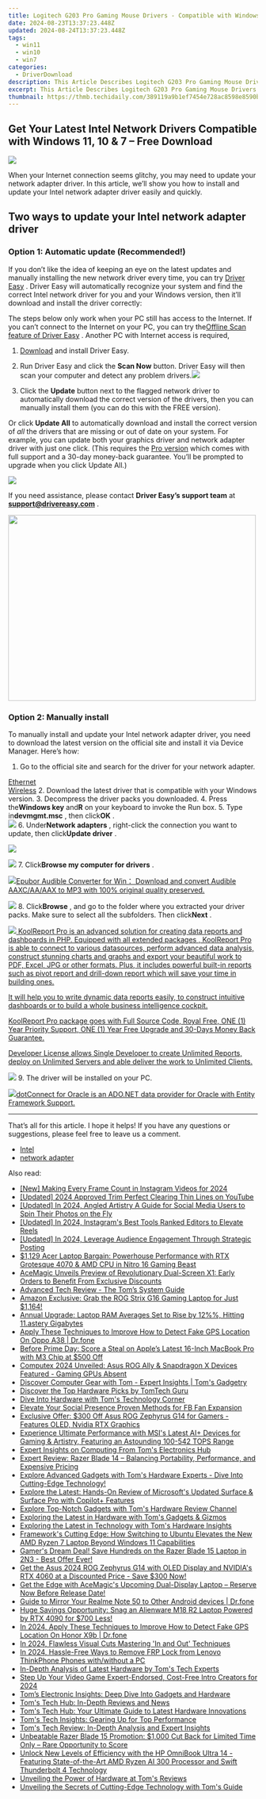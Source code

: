 ```yaml
---
title: Logitech G203 Pro Gaming Mouse Drivers - Compatible with Windows 7, 10 & 11
date: 2024-08-23T13:37:23.448Z
updated: 2024-08-24T13:37:23.448Z
tags:
  - win11
  - win10
  - win7
categories:
  - DriverDownload
description: This Article Describes Logitech G203 Pro Gaming Mouse Drivers - Compatible with Windows 7, 10 & 11
excerpt: This Article Describes Logitech G203 Pro Gaming Mouse Drivers - Compatible with Windows 7, 10 & 11
thumbnail: https://thmb.techidaily.com/389119a9b1ef7454e728ac8598e8590bfc343297ad68f246f95878ae15267c78.jpg
---
```


## Get Your Latest Intel Network Drivers Compatible with Windows 11, 10 & 7 – Free Download

![](https://images.drivereasy.com/wp-content/uploads/2021/10/2021-10-28_12-28-38.png)

 When your Internet connection seems glitchy, you may need to update your network adapter driver. In this article, we’ll show you how to install and update your Intel network adapter driver easily and quickly.

## Two ways to update your Intel network adapter driver

### Option 1: Automatic update (Recommended!)

 If you don’t like the idea of keeping an eye on the latest updates and manually installing the new network driver every time, you can try [Driver Easy](https://tools.techidaily.com/drivereasy/download/) . Driver Easy will automatically recognize your system and find the correct Intel network driver for you and your Windows version, then it’ll download and install the driver correctly:

 The steps below only work when your PC still has access to the Internet. If you can’t connect to the Internet on your PC, you can try the[Offline Scan feature of Driver Easy](https://tools.techidaily.com/drivereasy/download/) . Another PC with Internet access is required,

 1) [Download](https://tools.techidaily.com/drivereasy/download/) and install Driver Easy.

 2) Run Driver Easy and click the **Scan Now** button. Driver Easy will then scan your computer and detect any problem drivers.![](https://images.drivereasy.com/wp-content/uploads/2021/04/1-5.jpg)

 3) Click the **Update**  button next to the flagged network driver to automatically download the correct version of the drivers, then you can manually install them (you can do this with the FREE version).

 Or click **Update All** to automatically download and install the correct version of _all_ the drivers that are missing or out of date on your system. For example, you can update both your graphics driver and network adapter driver with just one click. (This requires the [Pro version](https://tools.techidaily.com/drivereasy/download/) which comes with full support and a 30-day money-back guarantee. You’ll be prompted to upgrade when you click Update All.)

![](https://images.drivereasy.com/wp-content/uploads/2021/04/2021-04-25_15-01-04.jpg)

 If you need assistance, please contact **Driver Easy’s support team** at [**support@drivereasy.com**](https://tools.techidaily.com/drivereasy/download/) .

<!-- affiliate ads begin -->
<a href="https://electronicx.pxf.io/c/5597632/1872456/14483" target="_top" id="1872456"><img src="//a.impactradius-go.com/display-ad/14483-1872456" border="0" alt="" width="500" height="375"/></a><img height="0" width="0" src="https://imp.pxf.io/i/5597632/1872456/14483" style="position:absolute;visibility:hidden;" border="0" />
<!-- affiliate ads end -->
### Option 2: Manually install

 To manually install and update your Intel network adapter driver, you need to download the latest version on the official site and install it via Device Manager. Here’s how:

1. Go to the official site and search for the driver for your network adapter.  

[Ethernet](https://www.intel.com/content/www/us/en/search.html?ws=text#t=Downloads&layout=table&cf:Downloads=[%7B%22actualLabel%22%3A%22Ethernet%20Products%22%2C%22displayLabel%22%3A%22Ethernet%20Products%22%7D])  
[Wireless](https://www.intel.com/content/www/us/en/search.html?ws=text#t=Downloads&layout=table&cf:Downloads=[%7B%22actualLabel%22%3A%22Wireless%22%2C%22displayLabel%22%3A%22Wireless%22%7D])
2. Download the latest driver that is compatible with your Windows version.
3. Decompress the driver packs you downloaded.
4. Press the**Windows key** and**R** on your keyboard to invoke the Run box.
5. Type in**devmgmt.msc** , then click**OK** .  
![](https://images.drivereasy.com/wp-content/uploads/2021/10/2021-10-28_12-11-07.png)
6. Under**Network adapters** , right-click the connection you want to update, then click**Update driver** .  
<!-- affiliate ads begin -->
<a href="https://store.absolute.com/order/checkout.php?PRODS=4601998&QTY=1&AFFILIATE=108875&CART=1"><img src="https://secure.avangate.com/images/merchant/ef70e26a0b5da778eda3f48014d087cd/728x90_larger-shield.jpg" border="0"></a>
<!-- affiliate ads end -->
![](https://images.drivereasy.com/wp-content/uploads/2021/10/2021-10-28_12-28-38.png)
7. Click**Browse my computer for drivers** .  
<!-- affiliate ads begin -->
<a href="https://secure.2checkout.com/order/checkout.php?PRODS=4708689&QTY=1&AFFILIATE=108875&CART=1"><img src="https://www.epubor.com/images/uppic/audible-converter-interface.png" border="0">Epubor Audible Converter for Win： Download and convert Audible AAXC/AA/AAX to MP3 with 100% original quality preserved.</a>
<!-- affiliate ads end -->
![](https://images.drivereasy.com/wp-content/uploads/2021/10/2021-10-28_12-31-27.png)
8. Click**Browse** , and go to the folder where you extracted your driver packs. Make sure to select all the subfolders. Then click**Next** .  
<!-- affiliate ads begin -->
<a href="https://secure.2checkout.com/order/checkout.php?PRODS=4737285&QTY=1&AFFILIATE=108875&CART=1"><img src="https://secure.avangate.com/images/merchant/b2f83c409ce63012229fb9cd465bdcfe/products/copy_reporting_system.png" border="0">  KoolReport Pro  is an advanced solution for creating data reports and dashboards in PHP. Equipped with all  extended packages , KoolReport Pro is able to connect to various datasources, perform advanced data analysis, construct stunning charts and graphs and export your beautiful work to PDF, Excel, JPG or other formats. Plus, it includes powerful built-in reports such as pivot report and drill-down report which will save your time in building ones. 

 It will help you to write dynamic data reports easily, to construct intuitive dashboards or to build a whole business intelligence cockpit. 

  KoolReport Pro  package goes with Full Source Code, Royal Free, ONE (1) Year Priority Support, ONE (1) Year Free Upgrade and 30-Days Money Back Guarantee. 

  Developer License  allows  Single Developer  to create Unlimited Reports, deploy on Unlimited Servers and able deliver the work to Unlimited Clients. </a>
<!-- affiliate ads end -->
![](https://images.drivereasy.com/wp-content/uploads/2021/10/2021-10-28_14-08-08.png)
9. The driver will be installed on your PC.
<!-- affiliate ads begin -->
<a href="https://checkout.devart.com/order/checkout.php?PRODS=5023555&QTY=1&AFFILIATE=108875&CART=1"><img src="https://secure.avangate.com/images/merchant/45b430710ad04765a6afd58d9d9fafca/products/dotConnect_O.png" border="0">dotConnect for Oracle is an ADO.NET data provider for Oracle with Entity Framework Support.</a>
<!-- affiliate ads end -->

---

 That’s all for this article. I hope it helps! If you have any questions or suggestions, please feel free to leave us a comment.

* [Intel](https://tools.techidaily.com/drivereasy/download/)
* [network adapter](https://tools.techidaily.com/drivereasy/download/)

<ins class="adsbygoogle"
     style="display:block"
     data-ad-format="autorelaxed"
     data-ad-client="ca-pub-7571918770474297"
     data-ad-slot="1223367746"></ins>



<ins class="adsbygoogle"
     style="display:block"
     data-ad-client="ca-pub-7571918770474297"
     data-ad-slot="8358498916"
     data-ad-format="auto"
     data-full-width-responsive="true"></ins>

<span class="atpl-alsoreadstyle">Also read:</span>
<div><ul>
<li><a href="https://instagram-video-recordings.techidaily.com/new-making-every-frame-count-in-instagram-videos-for-2024/"><u>[New] Making Every Frame Count in Instagram Videos for 2024</u></a></li>
<li><a href="https://youtube-webster.techidaily.com/ed-2024-approved-trim-perfect-clearing-thin-lines-on-youtube/"><u>[Updated] 2024 Approved  Trim Perfect  Clearing Thin Lines on YouTube</u></a></li>
<li><a href="https://instagram-videos.techidaily.com/updated-in-2024-angled-artistry-a-guide-for-social-media-users-to-spin-their-photos-on-the-fly/"><u>[Updated] In 2024, Angled Artistry  A Guide for Social Media Users to Spin Their Photos on the Fly</u></a></li>
<li><a href="https://instagram-video-recordings.techidaily.com/updated-in-2024-instagrams-best-tools-ranked-editors-to-elevate-reels/"><u>[Updated] In 2024, Instagram's Best Tools Ranked  Editors to Elevate Reels</u></a></li>
<li><a href="https://youtube-zero.techidaily.com/ed-in-2024-leverage-audience-engagement-through-strategic-posting/"><u>[Updated] In 2024, Leverage Audience Engagement Through Strategic Posting</u></a></li>
<li><a href="https://hardware-updates.techidaily.com/1129-acer-laptop-bargain-powerhouse-performance-with-rtx-grotesque-4070-and-amd-cpu-in-nitro-16-gaming-beast/"><u>$1,129 Acer Laptop Bargain: Powerhouse Performance with RTX Grotesque 4070 & AMD CPU in Nitro 16 Gaming Beast</u></a></li>
<li><a href="https://hardware-updates.techidaily.com/acemagic-unveils-preview-of-revolutionary-dual-screen-x1-early-orders-to-benefit-from-exclusive-discounts/"><u>AceMagic Unveils Preview of Revolutionary Dual-Screen X1: Early Orders to Benefit From Exclusive Discounts</u></a></li>
<li><a href="https://hardware-updates.techidaily.com/advanced-tech-review-the-toms-system-guide/"><u>Advanced Tech Review - The Tom’s System Guide</u></a></li>
<li><a href="https://hardware-updates.techidaily.com/1723862731399-amazon-exclusive-grab-the-rog-strix-g16-gaming-laptop-for-just-1164/"><u>Amazon Exclusive: Grab the ROG Strix G16 Gaming Laptop for Just $1,164!</u></a></li>
<li><a href="https://hardware-updates.techidaily.com/annual-upgrade-laptop-ram-averages-set-to-rise-by-12-hitting-11astery-gigabytes/"><u>Annual Upgrade: Laptop RAM Averages Set to Rise by 12%%, Hitting 11.astery Gigabytes</u></a></li>
<li><a href="https://fake-location.techidaily.com/apply-these-techniques-to-improve-how-to-detect-fake-gps-location-on-oppo-a38-drfone-by-drfone-virtual-android/"><u>Apply These Techniques to Improve How to Detect Fake GPS Location On Oppo A38 | Dr.fone</u></a></li>
<li><a href="https://hardware-updates.techidaily.com/1723862688558-before-prime-day-score-a-steal-on-apples-latest-16-inch-macbook-pro-with-m3-chip-at-500-off/"><u>Before Prime Day: Score a Steal on Apple’s Latest 16-Inch MacBook Pro with M3 Chip at $500 Off</u></a></li>
<li><a href="https://hardware-updates.techidaily.com/computex-2024-unveiled-asus-rog-ally-and-snapdragon-x-devices-featured-gaming-gpus-absent/"><u>Computex 2024 Unveiled: Asus ROG Ally & Snapdragon X Devices Featured - Gaming GPUs Absent</u></a></li>
<li><a href="https://hardware-updates.techidaily.com/discover-computer-gear-with-tom-expert-insights-toms-gadgetry/"><u>Discover Computer Gear with Tom - Expert Insights | Tom's Gadgetry</u></a></li>
<li><a href="https://hardware-updates.techidaily.com/discover-the-top-hardware-picks-by-tomtech-guru/"><u>Discover the Top Hardware Picks by TomTech Guru</u></a></li>
<li><a href="https://hardware-updates.techidaily.com/dive-into-hardware-with-toms-technology-corner/"><u>Dive Into Hardware with Tom's Technology Corner</u></a></li>
<li><a href="https://facebook-videos.techidaily.com/elevate-your-social-presence-proven-methods-for-fb-fan-expansion/"><u>Elevate Your Social Presence  Proven Methods for FB Fan Expansion</u></a></li>
<li><a href="https://hardware-updates.techidaily.com/1723862715165-exclusive-offer-300-off-asus-rog-zephyrus-g14-for-gamers-features-oled-nvidia-rtx-graphics/"><u>Exclusive Offer: $300 Off Asus ROG Zephyrus G14 for Gamers - Features OLED, Nvidia RTX Graphics</u></a></li>
<li><a href="https://hardware-updates.techidaily.com/experience-ultimate-performance-with-msis-latest-aiplus-devices-for-gaming-and-artistry-featuring-an-astounding-100-542-tops-range/"><u>Experience Ultimate Performance with MSI's Latest AI+ Devices for Gaming & Artistry, Featuring an Astounding 100-542 TOPS Range</u></a></li>
<li><a href="https://hardware-updates.techidaily.com/expert-insights-on-computing-from-toms-electronics-hub/"><u>Expert Insights on Computing From Tom's Electronics Hub</u></a></li>
<li><a href="https://hardware-updates.techidaily.com/expert-review-razer-blade-14-balancing-portability-performance-and-expensive-pricing/"><u>Expert Review: Razer Blade 14 – Balancing Portability, Performance, and Expensive Pricing</u></a></li>
<li><a href="https://hardware-updates.techidaily.com/1723862732648-explore-advanced-gadgets-with-toms-hardware-experts-dive-into-cutting-edge-technology/"><u>Explore Advanced Gadgets with Tom's Hardware Experts - Dive Into Cutting-Edge Technology!</u></a></li>
<li><a href="https://hardware-updates.techidaily.com/explore-the-latest-hands-on-review-of-microsofts-updated-surface-and-surface-pro-with-copilotplus-features/"><u>Explore the Latest: Hands-On Review of Microsoft's Updated Surface & Surface Pro with Copilot+ Features</u></a></li>
<li><a href="https://hardware-reviews.techidaily.com/explore-top-notch-gadgets-with-toms-hardware-review-channel/"><u>Explore Top-Notch Gadgets with Tom's Hardware Review Channel</u></a></li>
<li><a href="https://hardware-updates.techidaily.com/exploring-the-latest-in-hardware-with-toms-gadgets-and-gizmos/"><u>Exploring the Latest in Hardware with Tom's Gadgets & Gizmos</u></a></li>
<li><a href="https://hardware-updates.techidaily.com/exploring-the-latest-in-technology-with-toms-hardware-insights/"><u>Exploring the Latest in Technology with Tom's Hardware Insights</u></a></li>
<li><a href="https://hardware-updates.techidaily.com/frameworks-cutting-edge-how-switching-to-ubuntu-elevates-the-new-amd-ryzen-7-laptop-beyond-windows-11-capabilities/"><u>Framework's Cutting Edge: How Switching to Ubuntu Elevates the New AMD Ryzen 7 Laptop Beyond Windows 11 Capabilities</u></a></li>
<li><a href="https://hardware-updates.techidaily.com/gamers-dream-deal-save-hundreds-on-the-razer-blade-15-laptop-in-2n3-best-offer-ever/"><u>Gamer's Dream Deal! Save Hundreds on the Razer Blade 15 Laptop in 2N3 - Best Offer Ever!</u></a></li>
<li><a href="https://hardware-updates.techidaily.com/get-the-asus-2024-rog-zephyrus-g14-with-oled-display-and-nvidias-rtx-4060-at-a-discounted-price-save-300-now/"><u>Get the Asus 2024 ROG Zephyrus G14 with OLED Display and NVIDIA's RTX 4060 at a Discounted Price - Save $300 Now!</u></a></li>
<li><a href="https://hardware-updates.techidaily.com/1723862726578-get-the-edge-with-acemagics-upcoming-dual-display-laptop-reserve-now-before-release-date/"><u>Get the Edge with AceMagic's Upcoming Dual-Display Laptop – Reserve Now Before Release Date!</u></a></li>
<li><a href="https://screen-mirror.techidaily.com/guide-to-mirror-your-realme-note-50-to-other-android-devices-drfone-by-drfone-android/"><u>Guide to Mirror Your Realme Note 50 to Other Android devices | Dr.fone</u></a></li>
<li><a href="https://hardware-updates.techidaily.com/huge-savings-opportunity-snag-an-alienware-m18-r2-laptop-powered-by-rtx-4090-for-700-less/"><u>Huge Savings Opportunity: Snag an Alienware M18 R2 Laptop Powered by RTX 4090 for $700 Less!</u></a></li>
<li><a href="https://fake-location.techidaily.com/in-2024-apply-these-techniques-to-improve-how-to-detect-fake-gps-location-on-honor-x9b-drfone-by-drfone-virtual-android/"><u>In 2024, Apply These Techniques to Improve How to Detect Fake GPS Location On Honor X9b | Dr.fone</u></a></li>
<li><a href="https://video-screen-grab.techidaily.com/in-2024-flawless-visual-cuts-mastering-in-and-out-techniques/"><u>In 2024, Flawless Visual Cuts  Mastering 'In and Out' Techniques</u></a></li>
<li><a href="https://android-frp.techidaily.com/in-2024-hassle-free-ways-to-remove-frp-lock-from-lenovo-thinkphone-phones-withwithout-a-pc-by-drfone-android/"><u>In 2024, Hassle-Free Ways to Remove FRP Lock from Lenovo ThinkPhone Phones with/without a PC</u></a></li>
<li><a href="https://hardware-updates.techidaily.com/in-depth-analysis-of-latest-hardware-by-toms-tech-experts/"><u>In-Depth Analysis of Latest Hardware by Tom's Tech Experts</u></a></li>
<li><a href="https://youtube-sure.techidaily.com/up-your-video-game-expert-endorsed-cost-free-intro-creators-for-2024/"><u>Step Up Your Video Game  Expert-Endorsed, Cost-Free Intro Creators for 2024</u></a></li>
<li><a href="https://hardware-updates.techidaily.com/toms-electronic-insights-deep-dive-into-gadgets-and-hardware/"><u>Tom’s Electronic Insights: Deep Dive Into Gadgets and Hardware</u></a></li>
<li><a href="https://hardware-updates.techidaily.com/toms-tech-hub-in-depth-reviews-and-news/"><u>Tom's Tech Hub: In-Depth Reviews and News</u></a></li>
<li><a href="https://hardware-updates.techidaily.com/toms-tech-hub-your-ultimate-guide-to-latest-hardware-innovations/"><u>Tom's Tech Hub: Your Ultimate Guide to Latest Hardware Innovations</u></a></li>
<li><a href="https://hardware-updates.techidaily.com/toms-tech-insights-gearing-up-for-top-performance/"><u>Tom's Tech Insights: Gearing Up for Top Performance</u></a></li>
<li><a href="https://hardware-updates.techidaily.com/toms-tech-review-in-depth-analysis-and-expert-insights/"><u>Tom's Tech Review: In-Depth Analysis and Expert Insights</u></a></li>
<li><a href="https://hardware-updates.techidaily.com/unbeatable-razer-blade-15-promotion-1000-cut-back-for-limited-time-only-rare-opportunity-to-score/"><u>Unbeatable Razer Blade 15 Promotion: $1,000 Cut Back for Limited Time Only – Rare Opportunity to Score</u></a></li>
<li><a href="https://hardware-updates.techidaily.com/unlock-new-levels-of-efficiency-with-the-hp-omnibook-ultra-14-featuring-state-of-the-art-amd-ryzen-ai-300-processor-and-swift-thunderbolt-4-technology/"><u>Unlock New Levels of Efficiency with the HP OmniBook Ultra 14 - Featuring State-of-the-Art AMD Ryzen AI 300 Processor and Swift Thunderbolt 4 Technology</u></a></li>
<li><a href="https://hardware-updates.techidaily.com/unveiling-the-power-of-hardware-at-toms-reviews/"><u>Unveiling the Power of Hardware at Tom's Reviews</u></a></li>
<li><a href="https://hardware-updates.techidaily.com/unveiling-the-secrets-of-cutting-edge-technology-with-toms-guide/"><u>Unveiling the Secrets of Cutting-Edge Technology with Tom's Guide</u></a></li>
</ul></div>
